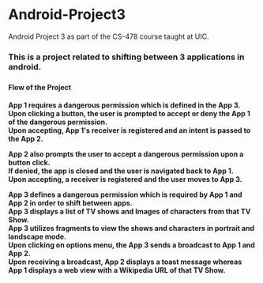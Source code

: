 # Android-Project3
Android Project 3 as part of the CS-478 course taught at UIC.

<h3>This is a project related to shifting between 3 applications in android.<h3>

<h4>Flow of the Project<h4>

App 1 requires a dangerous permission which is defined in the App 3.<br/>
Upon clicking a button, the user is prompted to accept or deny the App 1 of the dangerous permission.<br/>
Upon accepting, App 1's receiver is registered and an intent is passed to the App 2.

App 2 also prompts the user to accept a dangerous permission upon a button click.<br/>
If denied, the app is closed and the user is navigated back to App 1.<br/>
Upon accepting, a receiver is registered and the user moves to App 3.

App 3 defines a dangerous permission which is required by App 1 and App 2 in order to shift between apps.<br/>
App 3 displays a list of TV shows and Images of characters from that TV Show.<br/>
App 3 utilizes fragments to view the shows and characters in portrait and landscape mode.<br/>
Upon clicking on options menu, the App 3 sends a broadcast to App 1 and App 2.<br/>
Upon receiving a broadcast, App 2 displays a toast message whereas App 1 displays a web view with a Wikipedia URL of that TV Show.
